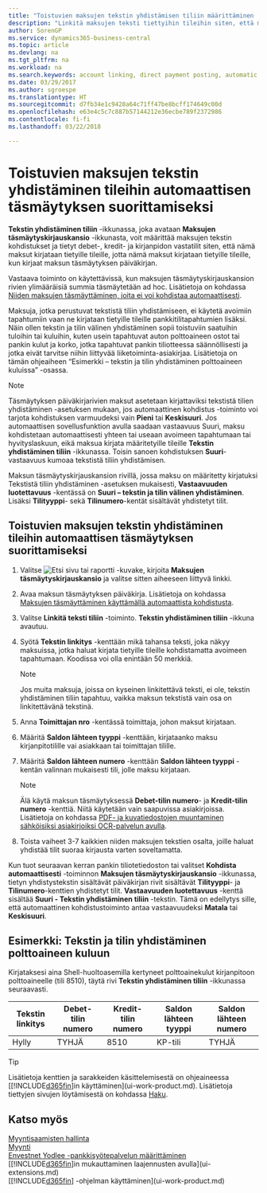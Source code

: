```yaml
---
title: "Toistuvien maksujen tekstin yhdistämisen tiliin määrittäminen | Microsoft Docs"
description: "Linkitä maksujen teksti tiettyihin tileihin siten, että maksut kirjataan tileille, kun kirjaat maksujen täsmäytyskirjauskansion."
author: SorenGP
ms.service: dynamics365-business-central
ms.topic: article
ms.devlang: na
ms.tgt_pltfrm: na
ms.workload: na
ms.search.keywords: account linking, direct payment posting, automatic payment processing, reconcile payment, recurring expense, recurring cash receipt
ms.date: 03/29/2017
ms.author: sgroespe
ms.translationtype: HT
ms.sourcegitcommit: d7fb34e1c9428a64c71ff47be8bcff174649c00d
ms.openlocfilehash: e63e4c5c7c887b57144212e36ecbe789f2372986
ms.contentlocale: fi-fi
ms.lasthandoff: 03/22/2018

---
```

# <a name="map-text-on-recurring-payments-to-accounts-for-automatic-reconciliation"></a>Toistuvien maksujen tekstin yhdistäminen tileihin automaattisen täsmäytyksen suorittamiseksi
**Tekstin yhdistäminen tiliin** -ikkunassa, joka avataan **Maksujen täsmäytyskirjauskansio** -ikkunasta, voit määrittää maksujen tekstin kohdistukset ja tietyt debet-, kredit- ja kirjanpidon vastatilit siten, että nämä maksut kirjataan tietyille tileille, jotta nämä maksut kirjataan tietyille tileille, kun kirjaat maksun täsmäytyksen päiväkirjan.

Vastaava toiminto on käytettävissä, kun maksujen täsmäytyskirjauskansion rivien ylimääräisiä summia täsmäytetään ad hoc. Lisätietoja on kohdassa [Niiden maksujen täsmäyttäminen, joita ei voi kohdistaa automaattisesti](receivables-how-reconcile-payments-cannot-apply-auto.md).

Maksuja, jotka perustuvat tekstistä tiliin yhdistämiseen, ei käytetä avoimiin tapahtumiin vaan ne kirjataan tietyille tileille pankkitilitapahtumien lisäksi. Näin ollen tekstin ja tilin välinen yhdistäminen sopii toistuviin saatuihin tuloihin tai kuluihin, kuten usein tapahtuvat auton polttoaineen ostot tai pankin kulut ja korko, jotka tapahtuvat pankin tiliotteessa säännöllisesti ja jotka eivät tarvitse niihin liittyvää liiketoiminta-asiakirjaa. Lisätietoja on tämän ohjeaiheen “Esimerkki – tekstin ja tilin yhdistäminen polttoaineen kuluissa” -osassa.

> [!NOTE]  
>   Täsmäytyksen päiväkirjarivien maksut asetetaan kirjattaviksi tekstistä tilien yhdistäminen -asetuksen mukaan, jos automaattinen kohdistus -toiminto voi tarjota kohdistuksen varmuudeksi vain **Pieni** tai **Keskisuuri**. Jos automaattisen sovellusfunktion avulla saadaan vastaavuus Suuri, maksu kohdistetaan automaattisesti yhteen tai useaan avoimeen tapahtumaan tai hyvityslaskuun, eikä maksua kirjata määritetyille tileille **Tekstin yhdistäminen tiliin** -ikkunassa. Toisin sanoen kohdistuksen **Suuri**-vastaavuus kumoaa tekstistä tiliin yhdistämisen.

Maksun täsmäytyskirjauskansion rivillä, jossa maksu on määritetty kirjatuksi Tekstistä tiliin yhdistäminen -asetuksen mukaisesti, **Vastaavuuden luotettavuus** -kentässä on **Suuri – tekstin ja tilin välinen yhdistäminen**. Lisäksi **Tilityyppi**- sekä **Tilinumero**-kentät sisältävät yhdistetyt tilit.

## <a name="to-map-text-on-recurring-payments-to-accounts-for-automatic-reconciliation"></a>Toistuvien maksujen tekstin yhdistäminen tileihin automaattisen täsmäytyksen suorittamiseksi
1. Valitse ![Etsi sivu tai raportti](media/ui-search/search_small.png "Etsi sivu tai raportti -kuvake") -kuvake, kirjoita **Maksujen täsmäytyskirjauskansio** ja valitse sitten aiheeseen liittyvä linkki.
2. Avaa maksun täsmäytyksen päiväkirja. Lisätietoja on kohdassa [Maksujen täsmäyttäminen käyttämällä automaattista kohdistusta](receivables-how-reconcile-payments-auto-application.md).
3. Valitse **Linkitä teksti tiliin** -toiminto. **Tekstin yhdistäminen tiliin** -ikkuna avautuu.
4. Syötä **Tekstin linkitys** -kenttään mikä tahansa teksti, joka näkyy maksuissa, jotka haluat kirjata tietyille tileille kohdistamatta avoimeen tapahtumaan. Koodissa voi olla enintään 50 merkkiä.

    > [!NOTE]  
    >   Jos muita maksuja, joissa on kyseinen linkitettävä teksti, ei ole, tekstin yhdistäminen tiliin tapahtuu, vaikka maksun tekstistä vain osa on linkitettävänä tekstinä.
5. Anna **Toimittajan nro** -kentässä toimittaja, johon maksut kirjataan.
6. Määritä **Saldon lähteen tyyppi** -kenttään, kirjataanko maksu kirjanpitotilille vai asiakkaan tai toimittajan tilille.
7. Määritä **Saldon lähteen numero** -kenttään **Saldon lähteen tyyppi** -kentän valinnan mukaisesti tili, jolle maksu kirjataan.

    > [!NOTE]
    > Älä käytä maksun täsmäytyksessä **Debet-tilin numero**- ja **Kredit-tilin numero** -kenttiä. Niitä käytetään vain saapuvissa asiakirjoissa. Lisätietoja on kohdassa [PDF- ja kuvatiedostojen muuntaminen sähköisiksi asiakirjoiksi OCR-palvelun avulla](across-how-use-ocr-pdf-images-files.md).

8. Toista vaiheet 3-7 kaikkien niiden maksujen tekstien osalta, joille haluat yhdistää tilit suoraa kirjausta varten soveltamatta.

Kun tuot seuraavan kerran pankin tiliotetiedoston tai valitset **Kohdista automaattisesti** -toiminnon **Maksujen täsmäytyskirjauskansio** -ikkunassa, tietyn yhdistystekstin sisältävät päiväkirjan rivit sisältävät **Tilityyppi**- ja **Tilinumero**-kenttien yhdistetyt tilit. **Vastaavuuden luotettavuus** -kenttä sisältää **Suuri - Tekstin yhdistäminen tiliin** -tekstin. Tämä on edellytys sille, että automaattinen kohdistustoiminto antaa vastaavuudeksi **Matala** tai **Keskisuuri**.

## <a name="example-text-to-account-mapping-for-fuel-expense"></a>Esimerkki: Tekstin ja tilin yhdistäminen polttoaineen kuluun
Kirjataksesi aina Shell-huoltoasemilla kertyneet polttoainekulut kirjanpitoon polttoaineelle (tili 8510), täytä rivi **Tekstin yhdistäminen tiliin** -ikkunassa seuraavasti.

| Tekstin linkitys | Debet-tilin numero | Kredit-tilin numero | Saldon lähteen tyyppi | Saldon lähteen numero |
| --- | --- | --- | --- | --- |
| Hylly |TYHJÄ |8510 |KP-tili |TYHJÄ |

> [!TIP]  
>   Lisätietoja kenttien ja sarakkeiden käsittelemisestä on ohjeaineessa [[!INCLUDE[d365fin](includes/d365fin_long_md.md)]in käyttäminen](ui-work-product.md). Lisätietoja tiettyjen sivujen löytämisestä on kohdassa [Haku](ui-search.md).

## <a name="see-also"></a>Katso myös
[Myyntisaamisten hallinta](receivables-manage-receivables.md)  
[Myynti](sales-manage-sales.md)  
[Envestnet Yodlee -pankkisyötepalvelun määrittäminen](bank-how-setup-bank-statement-service.md)  
[[!INCLUDE[d365fin](includes/d365fin_md.md)]in mukauttaminen laajennusten avulla](ui-extensions.md)  
[[!INCLUDE[d365fin](includes/d365fin_md.md)] -ohjelman käyttäminen](ui-work-product.md)


